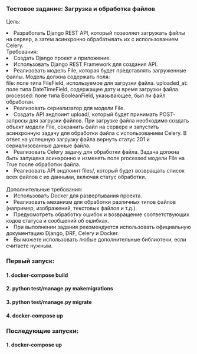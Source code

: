 ### Тестовое задание: Загрузка и обработка файлов

Цель:
<li>Разработать Django REST API, который позволяет загружать файлы на сервер, а затем асинхронно обрабатывать их с использованием Celery.</li>
Требования:
<li>Создать Django проект и приложение.</li>
<li>Использовать Django REST Framework для создания API.</li>
<li>Реализовать модель File, которая будет представлять загруженные файлы. Модель должна содержать поля:</li>
file: поле типа FileField, используемое для загрузки файла.
uploaded_at: поле типа DateTimeField, содержащее дату и время загрузки файла.
processed: поле типа BooleanField, указывающее, был ли файл обработан.
<li>Реализовать сериализатор для модели File.</li>
<li>Создать API эндпоинт upload/, который будет принимать POST-запросы для загрузки файлов. При загрузке файла необходимо создать объект модели File, сохранить файл на сервере и запустить асинхронную задачу для обработки файла с использованием Celery. В ответ на успешную загрузку файла вернуть статус 201 и сериализованные данные файла.</li>
<li>Реализовать Celery задачу для обработки файла. Задача должна быть запущена асинхронно и изменять поле processed модели File на True после обработки файла.</li>
<li>Реализовать API эндпоинт files/, который будет возвращать список всех файлов с их данными, включая статус обработки.</li>
<br>
Дополнительные требования:
<li>Использовать Docker для развертывания проекта.</li>
<li>Реализовать механизм для обработки различных типов файлов (например, изображений, текстовых файлов и т.д.).</li>
<li>Предусмотреть обработку ошибок и возвращение соответствующих кодов статуса и сообщений об ошибках.</li>
<li>При выполнении задания рекомендуется использовать официальную документацию Django, DRF, Celery и Docker.</li>
<li>Вы можете использовать любые дополнительные библиотеки, если считаете нужным.</li>

### Первый запуск:

#### 1. docker-compose build
#### 2. python test/manage.py makemigrations
#### 3. python test/manage.py migrate
#### 4. docker-compose up
### Последующие запуски:
#### 1. docker-compose up

